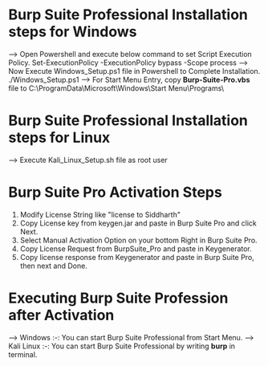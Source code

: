 # Burp Suite Professional Installation steps for Windows

--> Open Powershell and execute below command to set Script Execution Policy.
	Set-ExecutionPolicy -ExecutionPolicy bypass -Scope process
--> Now Execute Windows_Setup.ps1 file in Powershell to Complete Installation.
	./Windows_Setup.ps1
--> For Start Menu Entry, copy **Burp-Suite-Pro.vbs** file to 
	C:\ProgramData\Microsoft\Windows\Start Menu\Programs\

# Burp Suite Professional Installation steps for Linux
--> Execute Kali_Linux_Setup.sh file as root user

# Burp Suite Pro Activation Steps
1. Modify License String like "license to Siddharth"
2. Copy License key from keygen.jar and paste in Burp Suite Pro and click Next.
3. Select Manual Activation Option on your bottom Right in Burp Suite Pro.
4. Copy License Request from BurpSuite_Pro and paste in Keygenerator.
5. Copy license response from Keygenerator and paste in Burp Suite Pro, then next and Done.


# Executing Burp Suite Profession after Activation

--> Windows :-: You can start Burp Suite Professional from Start Menu.
--> Kali Linux :-: You can start Burp Suite Professional by writing **burp** in terminal.
